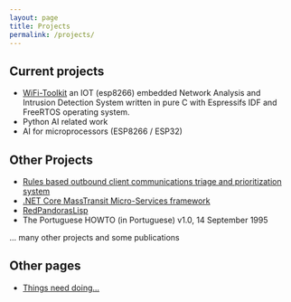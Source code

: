 ```yaml
---
layout: page
title: Projects
permalink: /projects/
---
```

## Current projects

- [WiFi-Toolkit](/projects/wifi_toolkit) an IOT (esp8266) embedded Network Analysis and Intrusion Detection System written in pure C with Espressifs IDF and FreeRTOS operating system.
- Python AI related work
- AI for microprocessors (ESP8266 / ESP32)

## Other Projects

- [Rules based outbound client communications triage and prioritization system](/projects/rules_engine)
- [.NET Core MassTransit Micro-Services framework](/projects/microservices_framework)
- [RedPandorasLisp](/projects/redpandoras_lisp)
- The Portuguese HOWTO (in Portuguese) v1.0, 14 September 1995 

... many other projects and some publications

## Other pages

- [Things need doing...](/projects/todo)


